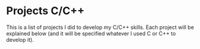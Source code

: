 # Projects C/C++
This is a list of projects I did to develop my C/C++ skills. Each project will be explained below (and it will be specified whatever I used C or C++ to develop it).
